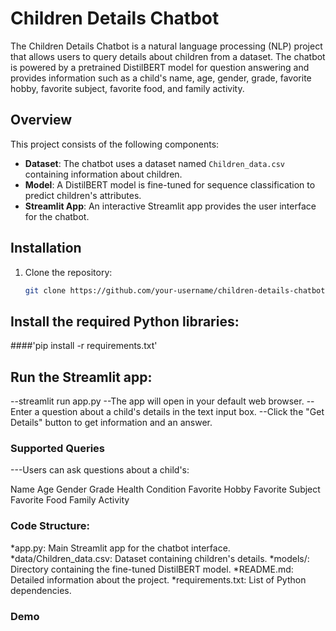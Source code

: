 # Children Details Chatbot

The Children Details Chatbot is a natural language processing (NLP) project that allows users to query details about children from a dataset. The chatbot is powered by a pretrained DistilBERT model for question answering and provides information such as a child's name, age, gender, grade, favorite hobby, favorite subject, favorite food, and family activity.

## Overview

This project consists of the following components:

- **Dataset**: The chatbot uses a dataset named `Children_data.csv` containing information about children.
- **Model**: A DistilBERT model is fine-tuned for sequence classification to predict children's attributes.
- **Streamlit App**: An interactive Streamlit app provides the user interface for the chatbot.

## Installation

1. Clone the repository:
   ```bash
   git clone https://github.com/your-username/children-details-chatbot.git
   
## Install the required Python libraries:

####'pip install -r requirements.txt'

## Run the Streamlit app:

--streamlit run app.py
--The app will open in your default web browser.
--Enter a question about a child's details in the text input box.
--Click the "Get Details" button to get information and an answer.

### Supported Queries
---Users can ask questions about a child's:

Name
Age
Gender
Grade
Health Condition
Favorite Hobby
Favorite Subject
Favorite Food
Family Activity

### Code Structure:
*app.py: Main Streamlit app for the chatbot interface.
*data/Children_data.csv: Dataset containing children's details.
*models/: Directory containing the fine-tuned DistilBERT model.
*README.md: Detailed information about the project.
*requirements.txt: List of Python dependencies.

### Demo

